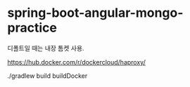 # spring-boot-angular-mongo-practice

디폴트일 때는 내장 톰켓 사용.

https://hub.docker.com/r/dockercloud/haproxy/

./gradlew build buildDocker